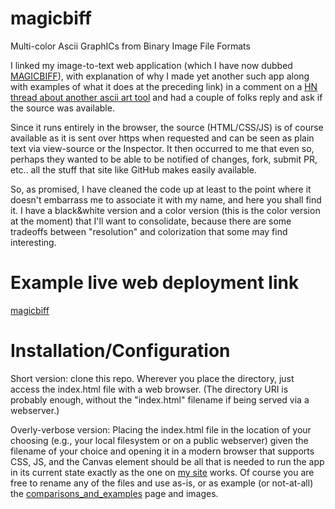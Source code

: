 # magicbiff
Multi-color Ascii GraphICs from Binary Image File Formats

I linked my image-to-text web application (which I have now dubbed [MAGICBIFF](https://www.killsignal.net/img2txt/ascii-art.html)), with explanation of why I made yet another such app along with examples of what it does at the preceding link) in a comment on a [HN thread about another ascii art tool](https://news.ycombinator.com/item?id=38329736) and had a couple of folks reply and ask if the source was available.

Since it runs entirely in the browser, the source (HTML/CSS/JS) is of course available as it is sent over https when requested and can be seen as plain text via view-source or the Inspector.   It then occurred to me that even so, perhaps they wanted to be able to be notified of changes, fork, submit PR, etc.. all the stuff that  site like GitHub makes easily available. 

So, as promised, I have cleaned the code up at least to the point where it doesn't embarrass me to associate it with my name, and here you shall find it. I have a black&white version and a color version (this is the color version at the moment) that I'll want to consolidate, because there are some tradeoffs between "resolution" and colorization that some may find interesting. 

# Example live web deployment link 
[magicbiff](https://www.killsignal.net/magicbiff)

# Installation/Configuration
Short version: clone this repo. Wherever you place the directory, just access the index.html file with a web browser. (The directory URI is probably enough, without the "index.html" filename if being served via a webserver.)

Overly-verbose version: Placing the index.html file in the location of your choosing (e.g., your local filesystem or on a public webserver) given the filename of your choice and opening it in a modern browser that supports CSS, JS, and the Canvas element should be all that is needed to run the app in its current state exactly as the one on [my site](https://www.killsignal.net/magicbiff) works. Of course you are free to rename any of the files and use as-is, or as example (or not-at-all) the [comparisons_and_examples](https://www.killsignal.net/magicbiff/comparisons_and_examples.html) page and images.    
